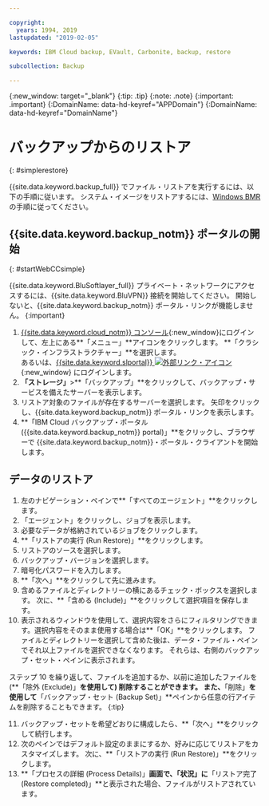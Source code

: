 ```yaml
---

copyright:
  years: 1994, 2019
lastupdated: "2019-02-05"

keywords: IBM Cloud backup, EVault, Carbonite, backup, restore

subcollection: Backup

---
```

{:new_window: target="_blank"}
{:tip: .tip}
{:note: .note}
{:important: .important}
{:DomainName: data-hd-keyref="APPDomain"}
{:DomainName: data-hd-keyref="DomainName"}

# バックアップからのリストア
{: #simplerestore}

{{site.data.keyword.backup_full}} でファイル・リストアを実行するには、以下の手順に従います。 システム・イメージをリストアするには、[Windows BMR](https://cloud.ibm.com/docs/infrastructure/Backup?topic=Backup-restoreBMR#restoreBMR) の手順に従ってください。

## {{site.data.keyword.backup_notm}} ポータルの開始
{: #startWebCCsimple}

{{site.data.keyword.BluSoftlayer_full}} プライベート・ネットワークにアクセスするには、{{site.data.keyword.BluVPN}} 接続を開始してください。 開始しないと、{{site.data.keyword.backup_notm}} ポータル・リンクが機能しません。
{:important}

1. [{{site.data.keyword.cloud_notm}} コンソール](https://{DomainName}/){:new_window}にログインして、左上にある**「メニュー」**アイコンをクリックします。 **「クラシック・インフラストラクチャー」**を選択します。 <br/>
   あるいは、[{{site.data.keyword.slportal}} ![外部リンク・アイコン](../../icons/launch-glyph.svg "外部リンク・アイコン")](https://control.softlayer.com/){:new_window} にログインします。
2. **「ストレージ」**>**「バックアップ」**をクリックして、バックアップ・サービスを備えたサーバーを表示します。
3. リストア対象のファイルが存在するサーバーを選択します。 矢印をクリックし、{{site.data.keyword.backup_notm}} ポータル・リンクを表示します。
4. **「IBM Cloud バックアップ・ポータル ({{site.data.keyword.backup_notm}} portal)」**をクリックし、ブラウザーで {{site.data.keyword.backup_notm}}・ポータル・クライアントを開始します。

## データのリストア

1. 左のナビゲーション・ペインで**「すべてのエージェント」**をクリックします。
2. 「エージェント」をクリックし、ジョブを表示します。
3. 必要なデータが格納されているジョブをクリックします。
4. **「リストアの実行 (Run Restore)」**をクリックします。
5. リストアのソースを選択します。
6. バックアップ・バージョンを選択します。
7. 暗号化パスワードを入力します。
8. **「次へ」**をクリックして先に進みます。
9. 含めるファイルとディレクトリーの横にあるチェック・ボックスを選択します。 次に、**「含める (Include)」**をクリックして選択項目を保存します。
10. 表示されるウィンドウを使用して、選択内容をさらにフィルタリングできます。選択内容をそのまま使用する場合は**「OK」**をクリックします。
ファイルとディレクトリーを選択して含めた後は、データ・ファイル・ペインでそれ以上ファイルを選択できなくなります。 それらは、右側のバックアップ・セット・ペインに表示されます。

   ステップ 10 を繰り返して、ファイルを追加するか、以前に追加したファイルを (**「除外 (Exclude)」**を使用して) 削除することができます。 また、**「削除」**を使用して**「バックアップ・セット (Backup Set)」**ペインから任意の行アイテムを削除することもできます。
   {:tip}

11. バックアップ・セットを希望どおりに構成したら、**「次へ」**をクリックして続行します。
12. 次のペインではデフォルト設定のままにするか、好みに応じてリストアをカスタマイズします。 次に、**「リストアの実行 (Run Restore)」**をクリックします。
13. **「プロセスの詳細 (Process Details)」**画面で、「状況」に**「リストア完了 (Restore completed)」**と表示された場合、ファイルがリストアされています。
